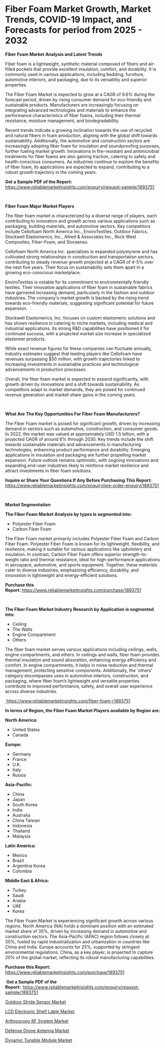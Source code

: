 <p><h1>Fiber Foam Market Growth, Market Trends, COVID-19 Impact, and Forecasts for period from 2025 - 2032</h1></p><p><strong>Fiber Foam Market Analysis and Latest Trends</strong></p>
<p><p>Fiber foam is a lightweight, synthetic material composed of fibers and air-filled pockets that provide excellent insulation, comfort, and durability. It is commonly used in various applications, including bedding, furniture, automotive interiors, and packaging, due to its versatility and superior properties.</p><p>The Fiber Foam Market is expected to grow at a CAGR of 9.6% during the forecast period, driven by rising consumer demand for eco-friendly and sustainable products. Manufacturers are increasingly focusing on integrating advanced technologies and materials to enhance the performance characteristics of fiber foams, including their thermal resistance, moisture management, and biodegradability.</p><p>Recent trends indicate a growing inclination towards the use of recycled and natural fibers in foam production, aligning with the global shift towards sustainability. Additionally, the automotive and construction sectors are increasingly adopting fiber foam for insulation and soundproofing purposes, further fueling market growth. Innovations in fire-resistant and antimicrobial treatments for fiber foams are also gaining traction, catering to safety and health-conscious consumers. As industries continue to explore the benefits of fiber foam, its applications are expected to expand, contributing to a robust growth trajectory in the coming years.</p></p>
<p><strong>Get a Sample PDF of the Report:&nbsp;</strong> <a href="https://www.reliablemarketinsights.com/enquiry/request-sample/1893751?utm_campaign=2176&utm_medium=2&utm_source=Github&utm_content=ia&utm_term=31012025&utm_id=fiber-foam">https://www.reliablemarketinsights.com/enquiry/request-sample/1893751</a></p>
<p>&nbsp;</p>
<p><strong>Fiber Foam Major Market Players</strong></p>
<p><p>The fiber foam market is characterized by a diverse range of players, each contributing to innovation and growth across various applications such as packaging, building materials, and automotive sectors. Key competitors include Cellofoam North America Inc., EnviroTextiles, Outdoor Fabrics, Stockwell Elastomerics, Inc., Allred & Associates Inc., Rock West Composites, Fiber-Foam, and Storaenso.</p><p>Cellofoam North America Inc. specializes in expanded polystyrene and has cultivated strong relationships in construction and transportation sectors, contributing to steady revenue growth projected at a CAGR of 4-5% over the next five years. Their focus on sustainability sets them apart in a growing eco-conscious marketplace.</p><p>EnviroTextiles is notable for its commitment to environmentally friendly textiles. Their innovative applications of fiber foam in sustainable fabrics have garnered increasing demand, particularly in the fashion and outdoor industries. The company's market growth is backed by the rising trend towards eco-friendly materials, suggesting significant potential for future expansion.</p><p>Stockwell Elastomerics, Inc. focuses on custom elastomeric solutions and has shown resilience in catering to niche markets, including medical and industrial applications. Its strong R&D capabilities have positioned it for continued success, with a projected market size increase in specialized elastomer products.</p><p>While exact revenue figures for these companies can fluctuate annually, industry estimates suggest that leading players like Cellofoam have revenues surpassing $50 million, with growth trajectories linked to increasing investments in sustainable practices and technological advancements in production processes.</p><p>Overall, the fiber foam market is expected to expand significantly, with growth driven by innovations and a shift towards sustainability. As competitors adapt to market demands, they are poised for continued revenue generation and market share gains in the coming years.</p></p>
<p>&nbsp;</p>
<p><strong>What Are The Key Opportunities For Fiber Foam Manufacturers?</strong></p>
<p><p>The Fiber Foam market is poised for significant growth, driven by increasing demand in sectors such as automotive, construction, and consumer goods. In 2022, the market was valued at approximately USD 1.5 billion, with a projected CAGR of around 6% through 2030. Key trends include the shift towards sustainable materials and advancements in manufacturing technologies, enhancing product performance and durability. Emerging applications in insulation and packaging are further propelling market expansion. Future outlook remains optimistic, with ongoing innovations and expanding end-user industries likely to reinforce market resilience and attract investments in fiber foam solutions.</p></p>
<p><strong>Inquire or Share Your Questions If Any Before Purchasing This Report:</strong> <a href="https://www.reliablemarketinsights.com/enquiry/pre-order-enquiry/1893751?utm_campaign=2176&utm_medium=2&utm_source=Github&utm_content=ia&utm_term=31012025&utm_id=fiber-foam">https://www.reliablemarketinsights.com/enquiry/pre-order-enquiry/1893751</a></p>
<p>&nbsp;</p>
<p><strong>Market Segmentation</strong></p>
<p><strong>The Fiber Foam Market Analysis by types is segmented into:</strong></p>
<p><ul><li>Polyester Fiber Foam</li><li>Carbon Fiber Foam</li></ul></p>
<p><p>The Fiber Foam market primarily includes Polyester Fiber Foam and Carbon Fiber Foam. Polyester Fiber Foam is known for its lightweight, flexibility, and resilience, making it suitable for various applications like upholstery and insulation. In contrast, Carbon Fiber Foam offers superior strength-to-weight ratio and thermal resistance, ideal for high-performance applications in aerospace, automotive, and sports equipment. Together, these materials cater to diverse industries, emphasizing efficiency, durability, and innovation in lightweight and energy-efficient solutions.</p></p>
<p><strong>Purchase this Report:&nbsp;</strong><a href="https://www.reliablemarketinsights.com/purchase/1893751?utm_campaign=2176&utm_medium=2&utm_source=Github&utm_content=ia&utm_term=31012025&utm_id=fiber-foam">https://www.reliablemarketinsights.com/purchase/1893751</a></p>
<p>&nbsp;</p>
<p><strong>The Fiber Foam Market Industry Research by Application is segmented into:</strong></p>
<p><ul><li>Ceiling</li><li>The Walls</li><li>Engine Compartment</li><li>Others</li></ul></p>
<p><p>The fiber foam market serves various applications including ceilings, walls, engine compartments, and others. In ceilings and walls, fiber foam provides thermal insulation and sound absorption, enhancing energy efficiency and comfort. In engine compartments, it helps in noise reduction and thermal management, protecting sensitive components. Additionally, the 'others' category encompasses uses in automotive interiors, construction, and packaging, where fiber foam’s lightweight and versatile properties contribute to improved performance, safety, and overall user experience across diverse industries.</p></p>
<p><a href="https://www.reliablemarketinsights.com/fiber-foam-r1893751?utm_campaign=2176&utm_medium=2&utm_source=Github&utm_content=ia&utm_term=31012025&utm_id=fiber-foam">&nbsp;https://www.reliablemarketinsights.com/fiber-foam-r1893751</a></p>
<p><strong>In terms of Region, the Fiber Foam Market Players available by Region are:</strong></p>
<p>
    <p> <strong> North America: </strong>
        <ul>
            <li>United States</li>
            <li>Canada</li>
        </ul>
        </p> 
    <p> <strong> Europe: </strong>
        <ul>
            <li>Germany</li>
            <li>France</li>
            <li>U.K.</li>
            <li>Italy</li>
            <li>Russia</li>
        </ul>
        </p> 
    <p> <strong> Asia-Pacific: </strong>
        <ul>
            <li>China</li>
            <li>Japan</li>
            <li>South Korea</li>
            <li>India</li>
            <li>Australia</li>
            <li>China Taiwan</li>
            <li>Indonesia</li>
            <li>Thailand</li>
            <li>Malaysia</li>
        </ul>
        </p> 
    <p> <strong> Latin America: </strong>
        <ul>
            <li>Mexico</li>
            <li>Brazil</li>
            <li>Argentina Korea</li>
            <li>Colombia</li>
        </ul>
        </p> 
    <p> <strong> Middle East & Africa: </strong>
        <ul>
            <li>Turkey</li>
            <li>Saudi</li>
            <li>Arabia</li>
            <li>UAE</li>
            <li>Korea</li>
        </ul>
    </p>
    </p>
<p><p>The Fiber Foam Market is experiencing significant growth across various regions. North America (NA) holds a dominant position with an estimated market share of 35%, driven by increasing demand in automotive and construction sectors. The Asia-Pacific (APAC) region follows closely at 30%, fueled by rapid industrialization and urbanization in countries like China and India. Europe accounts for 25%, supported by stringent environmental regulations. China, as a key player, is projected to capture 20% of the global market, reflecting its robust manufacturing capabilities.</p></p>
<p><strong>Purchase this Report: </strong><a href="https://www.reliablemarketinsights.com/purchase/1893751?utm_campaign=2176&utm_medium=2&utm_source=Github&utm_content=ia&utm_term=31012025&utm_id=fiber-foam">https://www.reliablemarketinsights.com/purchase/1893751</a></p>
<p>&nbsp;<strong>Get a Sample PDF of the Report:&nbsp;&nbsp;</strong><a href="https://www.reliablemarketinsights.com/enquiry/request-sample/1893751?utm_campaign=2176&utm_medium=2&utm_source=Github&utm_content=ia&utm_term=31012025&utm_id=fiber-foam">https://www.reliablemarketinsights.com/enquiry/request-sample/1893751</a></p>
<p><strong></strong></p>
<p><p><a href="https://www.linkedin.com/pulse/outdoor-stride-sensor-industry-overview-2025-2032-market-trends-owrif?utm_campaign=2176&utm_medium=2&utm_source=Github&utm_content=ia&utm_term=31012025&utm_id=fiber-foam">Outdoor Stride Sensor Market</a></p><p><a href="https://www.linkedin.com/pulse/lcd-electronic-shelf-lable-market-maturity-analysis-regional-girxe?utm_campaign=2176&utm_medium=2&utm_source=Github&utm_content=ia&utm_term=31012025&utm_id=fiber-foam">LCD Electronic Shelf Lable Market</a></p><p><a href="https://www.linkedin.com/pulse/future-outlook-arthroscopy-rf-system-market-20252032-anticipated-w5hvf?utm_campaign=2176&utm_medium=2&utm_source=Github&utm_content=ia&utm_term=31012025&utm_id=fiber-foam">Arthroscopy RF System Market</a></p><p><a href="https://www.linkedin.com/pulse/defense-drone-antenna-market-size-overview-comprehensive-s6tbf?utm_campaign=2176&utm_medium=2&utm_source=Github&utm_content=ia&utm_term=31012025&utm_id=fiber-foam">Defense Drone Antenna Market</a></p><p><a href="https://www.linkedin.com/pulse/dynamic-tunable-module-market-overview-regional-outlook-competitive-eo7yf?utm_campaign=2176&utm_medium=2&utm_source=Github&utm_content=ia&utm_term=31012025&utm_id=fiber-foam">Dynamic Tunable Module Market</a></p></p>